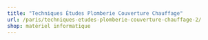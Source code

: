 ```yaml
---
title: "Techniques Études Plomberie Couverture Chauffage"
url: /paris/techniques-etudes-plomberie-couverture-chauffage-2/
shop: matériel informatique
---
```

